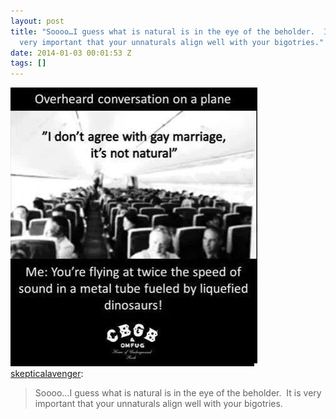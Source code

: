 ```yaml
---
layout: post
title: "Soooo…I guess what is natural is in the eye of the beholder.  It is
  very important that your unnaturals align well with your bigotries."
date: 2014-01-03 00:01:53 Z
tags: []
---
```

![](/media/2014/01/72018450052.jpg)
[skepticalavenger](http://skepticalavenger.tumblr.com/post/72018356036/soooo-i-guess-what-is-natural-is-in-the-eye-of-the):

> Soooo…I guess what is natural is in the eye of the beholder.  It is very important that your unnaturals align well with your bigotries.
